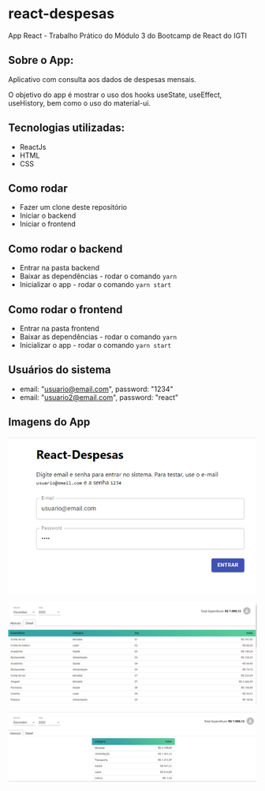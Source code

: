 # react-despesas
App React - Trabalho Prático do Módulo 3 do Bootcamp de React do IGTI

## Sobre o App:
Aplicativo com consulta aos dados de despesas mensais.

O objetivo do app é mostrar o uso dos hooks useState, useEffect, useHistory, bem como o uso do material-ui.

## Tecnologias utilizadas:
* ReactJs
* HTML
* CSS

## Como rodar
* Fazer um clone deste repositório
* Iniciar o backend
* Iniciar o frontend

## Como rodar o backend
* Entrar na pasta backend
* Baixar as dependências - rodar o comando ``` yarn ```
* Inicializar o app - rodar o comando ``` yarn start ```

## Como rodar o frontend
* Entrar na pasta frontend
* Baixar as dependências - rodar o comando ``` yarn ```
* Inicializar o app - rodar o comando ``` yarn start ```

## Usuários do sistema
* email: "usuario@email.com", password: "1234"
* email: "usuario2@email.com", password: "react"


## Imagens do App
<p align="center">
  <img src="/print-sistema-01.png">
</p>

<p align="center">
  <img src="/print-sistema-02.png">
</p>

<p align="center">
  <img src="/print-sistema-03.png">
</p>

